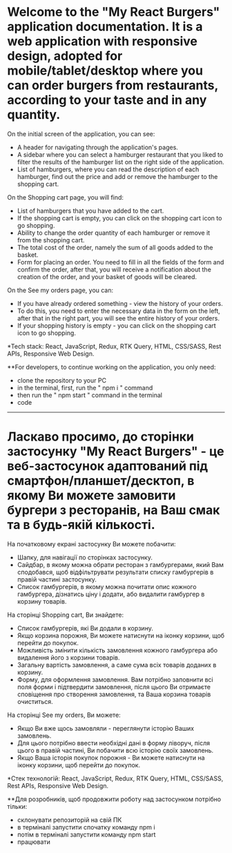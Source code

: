 # Welcome to the "My React Burgers" application documentation. It is a web application with responsive design, adopted for mobile/tablet/desktop where you can order burgers from restaurants, according to your taste and in any quantity.

On the initial screen of the application, you can see:

- A header for navigating through the application's pages.
- A sidebar where you can select a hamburger restaurant that you liked to filter
  the results of the hamburger list on the right side of the application.
- List of hamburgers, where you can read the description of each hamburger, find
  out the price and add or remove the hamburger to the shopping cart.

On the Shopping cart page, you will find:

- List of hamburgers that you have added to the cart.
- If the shopping cart is empty, you can click on the shopping cart icon to go
  shopping.
- Ability to change the order quantity of each hamburger or remove it from the
  shopping cart.
- The total cost of the order, namely the sum of all goods added to the basket.
- Form for placing an order. You need to fill in all the fields of the form and
  confirm the order, after that, you will receive a notification about the
  creation of the order, and your basket of goods will be cleared.

On the See my orders page, you can:

- If you have already ordered something - view the history of your orders.
- To do this, you need to enter the necessary data in the form on the left,
  after that in the right part, you will see the entire history of your orders.
- If your shopping history is empty - you can click on the shopping cart icon to
  go shopping.

\*Tech stack: React, JavaScript, Redux, RTK Query, HTML, CSS/SASS, Rest APIs,
Responsive Web Design.

\*\*For developers, to continue working on the application, you only need:

- clone the repository to your PC
- in the terminal, first, run the " npm i " command
- then run the " npm start " command in the terminal
- code

---

# Ласкаво просимо, до сторінки застосунку "My React Burgers" - це веб-застосунок адаптований під смартфон/планшет/десктоп, в якому Ви можете замовити бургери з ресторанів, на Ваш смак та в будь-якій кількості.

На початковому екрані застосунку Ви можете побачити:

- Шапку, для навігації по сторінках застосунку.
- Сайдбар, в якому можна обрати ресторан з гамбургерами, який Вам сподобався,
  щоб відфільтрувати результати списку гамбургерів в правій частині застосунку.
- Список гамбургерів, в якому можна почитати опис кожного гамбургера, дізнатись
  ціну і додати, або видалити гамбургер в корзину товарів.

На сторінці Shopping cart, Ви знайдете:

- Список гамбургерів, які Ви додали в корзину.
- Якщо корзина порожня, Ви можете натиснути на іконку корзини, щоб перейти до
  покупок.
- Можливість змінити кількість замовлення кожного гамбургера або видалення його
  з корзини товарів.
- Загальну вартість замовлення, а саме сума всіх товарів доданих в корзину.
- Форму, для оформлення замовлення. Вам потрібно заповнити всі поля форми і
  підтвердити замовлення, після цього Ви отримаєте сповіщення про створення
  замовлення, та Ваша корзина товарів очиститься.

На сторінці See my orders, Ви можете:

- Якщо Ви вже щось замовляли - переглянути історію Ваших замовлень.
- Для цього потрібно ввести необхідні дані в форму ліворуч, після цього в правій
  частині, Ви побачити всю історію своїх замовлень.
- Якщо Ваша історія покупок порожня - Ви можете натиснути на іконку корзини, щоб
  перейти до покупок.

\*Стек технологій: React, JavaScript, Redux, RTK Query, HTML, CSS/SASS, Rest
APIs, Responsive Web Design.

\*\*Для розробників, щоб продовжити роботу над застосунком потрібно тільки:

- склонувати репозиторій на свій ПК
- в терміналі запустити спочатку команду npm i
- потім в терміналі запустити команду npm start
- працювати
